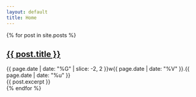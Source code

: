 ```yaml
---
layout: default
title: Home
---
```


{% for post in site.posts %}
<div class="post">
  <h2><a href="{{ post.url | relative_url }}">{{ post.title }}</a></h2>
  <div class="post-date">{{ page.date | date: "%G" | slice: -2, 2 }}w{{ page.date | date: "%V" }}.{{ page.date | date: "%u" }}</div>
  {{ post.excerpt }}
</div>
{% endfor %}